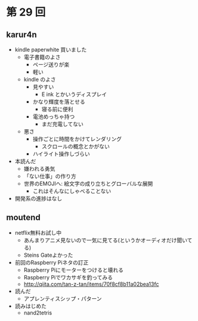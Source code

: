 # 第 29 回

## karur4n

- kindle paperwhite 買いました
  - 電子書籍のよさ
    - ページ送りが楽
    - 軽い
  - kindle のよさ
    - 見やすい
      - E ink とかいうディスプレイ
    - かなり輝度を落とせる
      - 寝る前に便利
    - 電池めっちゃ持つ
      - まだ充電してない
  - 悪さ
    - 操作ごとに時間をかけてレンダリング
      - スクロールの概念とかがない
    - ハイライト操作しづらい
- 本読んだ
  - 嫌われる勇気
  - 「ない仕事」の作り方
  - 世界のEMOJIへ: 絵文字の成り立ちとグローバルな展開
    - これはそんなにしゃべることない
- 開発系の進捗はなし

## moutend

- netflix無料お試し中
  - あんまりアニメ見ないので一気に見てる(というかオーディオだけ聞いてる)
  - Steins Gateよかった
- 前回のRaspberry Piネタの訂正
  - Raspberry Piにモーターをつけると壊れる
  - Raspberry Piでワカサギを釣ってみる
  - http://qiita.com/tan-z-tan/items/70f8cf8b11a02bea13fc
- 読んだ
  - アプレンティスシップ・パターン
- 読みはじめた
  - nand2tetris
